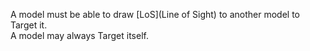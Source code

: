 A model must be able to draw [LoS](Line of Sight) to another model to Target it.  
A model may always Target itself.